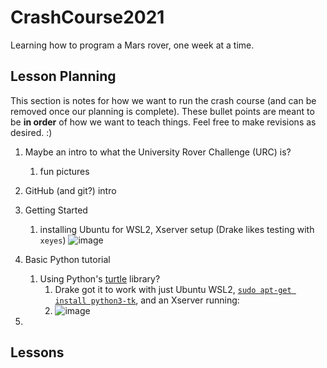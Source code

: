 # CrashCourse2021
Learning how to program a Mars rover, one week at a time.

## Lesson Planning
This section is notes for how we want to run the crash course (and can be removed once our planning is complete). These bullet points are meant to be **in order** of how we want to teach things. Feel free to make revisions as desired. :)

1. Maybe an intro to what the University Rover Challenge (URC) is?
   1. fun pictures
1. GitHub (and git?) intro
1. Getting Started
   1. installing Ubuntu for WSL2, Xserver setup (Drake likes testing with `xeyes`) ![image](https://user-images.githubusercontent.com/19244666/118378411-57a53280-b599-11eb-8840-1f77d6dd8646.png)

3. Basic Python tutorial
   1. Using Python's [turtle](https://docs.python.org/3/library/turtle.html) library?
      1. Drake got it to work with just Ubuntu WSL2, [`sudo apt-get install python3-tk`](https://stackoverflow.com/questions/25905540/importerror-no-module-named-tkinter), and an Xserver running:
      2. ![image](https://user-images.githubusercontent.com/19244666/118378278-4a3b7880-b598-11eb-9842-7486c6f247cb.png)
1. 


## Lessons
